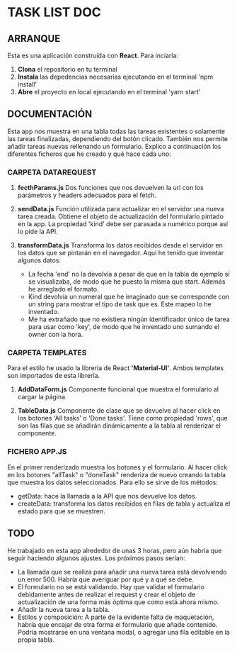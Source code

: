 # TASK LIST DOC

## **ARRANQUE**
Esta es una aplicación construída con **React**. Para inciarla: 
1) **Clona** el repositorio en tu terminal
2) **Instala** las depedencias necesarias ejecutando en el terminal 'npm install'
3) **Abre** el proyecto en local ejecutando en el terminal 'yarn start'

## **DOCUMENTACIÓN**
Esta app nos muestra en una tabla todas las tareas existentes o solamente las tareas finalizadas, dependiendo del botón clicado. También nos permite añadir tareas nuevas rellenando un formulario.
Explico a continuación los diferentes ficheros que he creado y qué hace cada uno:

### CARPETA DATAREQUEST
1) **fecthParams.js**
Dos funciones que nos devuelven la url con los parámetros y headers adecuados para el fetch. 

2) **sendData.js**
Función utilizada para actualizar en el servidor una nueva tarea creada. Obtiene el objeto de actualización del formulario pintado en la app. La propiedad 'kind' debe ser parasada a numérico porque así lo pide la API.

3) **transformData.js**
Transforma los datos recibidos desde el servidor en los datos que se pintarán en el navegador. Aquí he tenido que inventar algunos datos: 
    - La fecha 'end' no la devolvía a pesar de que en la tabla de ejemplo sí se visualizaba, de modo que he puesto la misma que start. Además he arreglado el formato.
    - Kind devolvía un numeral que he imaginado que se corresponde con un string para mostrar el tipo de task que es. Este mapeo lo he inventado.
    - Me ha extrañado que no existiera ningún identificador único de tarea para usar como 'key', de modo que he inventado uno sumando el owner con la hora.

### CARPETA TEMPLATES
Para el estilo he usado la librería de React **'Material-UI'**. Ambos templates son importados de esta librería.

1) **AddDataForm.js**
Componente funcional que muestra el formulario al cargar la página

2) **TableData.js**
Componente de clase que se devuelve al hacer click en los botones 'All tasks' o 'Done tasks'. Tiene como propiedad 'rows', que son las filas que se añadirán dinámicamente a la tabla al renderizar el componente.

### FICHERO APP.JS
En el primer renderizado muestra los botones y el formulario. Al hacer click en los botones "allTask" o "doneTask" renderiza de nuevo creando la tabla que muestra los datos seleccionados. Para ello se sirve de los métodos:
- getData: hace la llamada a la API que nos devuelve los datos.
- createData: transforma los datos recibidos en filas de tabla y actualiza el estado para que se muestren.

## **TODO**
He trabajado en esta app alrededor de unas 3 horas, pero aún habría que seguir haciendo algunos ajustes. Los próximos pasos serían:

- La llamada que se realiza para añadir una nueva tarea está devolviendo un error 500. Habría que averiguar por qué y a qué se debe.
- El formulario no se está validando. Hay que validar el formulario debidamente antes de realizar el request y crear el objeto de actualización de una forma más óptima que como está ahora mismo.
- Añadir la nueva tarea a la tabla.
- Estilos y composición: A parte de la evidente falta de maquetación, habría que encajar de otra forma el formulario que añade contenido. Podría mostrarse en una ventana modal, o agregar una fila editable en la propia tabla.
